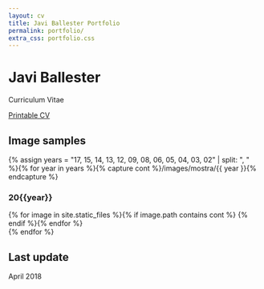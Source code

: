 ```yaml
---
layout: cv
title: Javi Ballester Portfolio
permalink: portfolio/
extra_css: portfolio.css
---
```


Javi Ballester
==============

Curriculum Vitae

<div id="webaddress"><a class="screen" href="/">Printable CV</a></div>

## Image samples

{% assign years = "17, 15, 14, 13, 12, 09, 08, 06, 05, 04, 03, 02" | split: ", " %}{% for year in years %}{% capture cont %}/images/mostra/{{ year }}{% endcapture %}
### 20{{year}}
<div id="thumbs">
{% for image in site.static_files %}{% if image.path contains cont %}
<a href="{{ site.baseurl }}{{ image.path }}" target="_blank">
<span class="w3-hover-opacity" style="background-image:url('{{ site.baseurl }}/images/thumbs/thumb_{{ image.name | remove: image.extname }}.png');">
</span>
</a>
{% endif %}{% endfor %}
</div>
{% endfor %}

## Last update

April 2018


